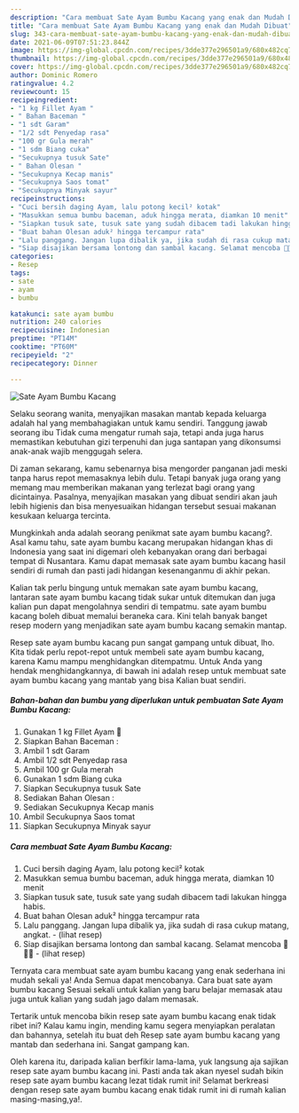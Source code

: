 ```yaml
---
description: "Cara membuat Sate Ayam Bumbu Kacang yang enak dan Mudah Dibuat"
title: "Cara membuat Sate Ayam Bumbu Kacang yang enak dan Mudah Dibuat"
slug: 343-cara-membuat-sate-ayam-bumbu-kacang-yang-enak-dan-mudah-dibuat
date: 2021-06-09T07:51:23.844Z
image: https://img-global.cpcdn.com/recipes/3dde377e296501a9/680x482cq70/sate-ayam-bumbu-kacang-foto-resep-utama.jpg
thumbnail: https://img-global.cpcdn.com/recipes/3dde377e296501a9/680x482cq70/sate-ayam-bumbu-kacang-foto-resep-utama.jpg
cover: https://img-global.cpcdn.com/recipes/3dde377e296501a9/680x482cq70/sate-ayam-bumbu-kacang-foto-resep-utama.jpg
author: Dominic Romero
ratingvalue: 4.2
reviewcount: 15
recipeingredient:
- "1 kg Fillet Ayam "
- " Bahan Baceman "
- "1 sdt Garam"
- "1/2 sdt Penyedap rasa"
- "100 gr Gula merah"
- "1 sdm Biang cuka"
- "Secukupnya tusuk Sate"
- " Bahan Olesan "
- "Secukupnya Kecap manis"
- "Secukupnya Saos tomat"
- "Secukupnya Minyak sayur"
recipeinstructions:
- "Cuci bersih daging Ayam, lalu potong kecil² kotak"
- "Masukkan semua bumbu baceman, aduk hingga merata, diamkan 10 menit"
- "Siapkan tusuk sate, tusuk sate yang sudah dibacem tadi lakukan hingga habis."
- "Buat bahan Olesan aduk² hingga tercampur rata"
- "Lalu panggang. Jangan lupa dibalik ya, jika sudah di rasa cukup matang, angkat.           (lihat resep)"
- "Siap disajikan bersama lontong dan sambal kacang. Selamat mencoba 🥳🥳🥳           (lihat resep)"
categories:
- Resep
tags:
- sate
- ayam
- bumbu

katakunci: sate ayam bumbu 
nutrition: 240 calories
recipecuisine: Indonesian
preptime: "PT14M"
cooktime: "PT60M"
recipeyield: "2"
recipecategory: Dinner

---
```



![Sate Ayam Bumbu Kacang](https://img-global.cpcdn.com/recipes/3dde377e296501a9/680x482cq70/sate-ayam-bumbu-kacang-foto-resep-utama.jpg)

Selaku seorang wanita, menyajikan masakan mantab kepada keluarga adalah hal yang membahagiakan untuk kamu sendiri. Tanggung jawab seorang ibu Tidak cuma mengatur rumah saja, tetapi anda juga harus memastikan kebutuhan gizi terpenuhi dan juga santapan yang dikonsumsi anak-anak wajib menggugah selera.

Di zaman  sekarang, kamu sebenarnya bisa mengorder panganan jadi meski tanpa harus repot memasaknya lebih dulu. Tetapi banyak juga orang yang memang mau memberikan makanan yang terlezat bagi orang yang dicintainya. Pasalnya, menyajikan masakan yang dibuat sendiri akan jauh lebih higienis dan bisa menyesuaikan hidangan tersebut sesuai makanan kesukaan keluarga tercinta. 



Mungkinkah anda adalah seorang penikmat sate ayam bumbu kacang?. Asal kamu tahu, sate ayam bumbu kacang merupakan hidangan khas di Indonesia yang saat ini digemari oleh kebanyakan orang dari berbagai tempat di Nusantara. Kamu dapat memasak sate ayam bumbu kacang hasil sendiri di rumah dan pasti jadi hidangan kesenanganmu di akhir pekan.

Kalian tak perlu bingung untuk memakan sate ayam bumbu kacang, lantaran sate ayam bumbu kacang tidak sukar untuk ditemukan dan juga kalian pun dapat mengolahnya sendiri di tempatmu. sate ayam bumbu kacang boleh dibuat memalui beraneka cara. Kini telah banyak banget resep modern yang menjadikan sate ayam bumbu kacang semakin mantap.

Resep sate ayam bumbu kacang pun sangat gampang untuk dibuat, lho. Kita tidak perlu repot-repot untuk membeli sate ayam bumbu kacang, karena Kamu mampu menghidangkan ditempatmu. Untuk Anda yang hendak menghidangkannya, di bawah ini adalah resep untuk membuat sate ayam bumbu kacang yang mantab yang bisa Kalian buat sendiri.

<!--inarticleads1-->

##### Bahan-bahan dan bumbu yang diperlukan untuk pembuatan Sate Ayam Bumbu Kacang:

1. Gunakan 1 kg Fillet Ayam 🍢
1. Siapkan  Bahan Baceman :
1. Ambil 1 sdt Garam
1. Ambil 1/2 sdt Penyedap rasa
1. Ambil 100 gr Gula merah
1. Gunakan 1 sdm Biang cuka
1. Siapkan Secukupnya tusuk Sate
1. Sediakan  Bahan Olesan :
1. Sediakan Secukupnya Kecap manis
1. Ambil Secukupnya Saos tomat
1. Siapkan Secukupnya Minyak sayur




<!--inarticleads2-->

##### Cara membuat Sate Ayam Bumbu Kacang:

1. Cuci bersih daging Ayam, lalu potong kecil² kotak
1. Masukkan semua bumbu baceman, aduk hingga merata, diamkan 10 menit
1. Siapkan tusuk sate, tusuk sate yang sudah dibacem tadi lakukan hingga habis.
1. Buat bahan Olesan aduk² hingga tercampur rata
1. Lalu panggang. Jangan lupa dibalik ya, jika sudah di rasa cukup matang, angkat. -           (lihat resep)
1. Siap disajikan bersama lontong dan sambal kacang. Selamat mencoba 🥳🥳🥳 -           (lihat resep)




Ternyata cara membuat sate ayam bumbu kacang yang enak sederhana ini mudah sekali ya! Anda Semua dapat mencobanya. Cara buat sate ayam bumbu kacang Sesuai sekali untuk kalian yang baru belajar memasak atau juga untuk kalian yang sudah jago dalam memasak.

Tertarik untuk mencoba bikin resep sate ayam bumbu kacang enak tidak ribet ini? Kalau kamu ingin, mending kamu segera menyiapkan peralatan dan bahannya, setelah itu buat deh Resep sate ayam bumbu kacang yang mantab dan sederhana ini. Sangat gampang kan. 

Oleh karena itu, daripada kalian berfikir lama-lama, yuk langsung aja sajikan resep sate ayam bumbu kacang ini. Pasti anda tak akan nyesel sudah bikin resep sate ayam bumbu kacang lezat tidak rumit ini! Selamat berkreasi dengan resep sate ayam bumbu kacang enak tidak rumit ini di rumah kalian masing-masing,ya!.

